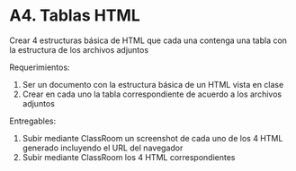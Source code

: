 # A4. Tablas HTML
Crear 4 estructuras básica de HTML que cada una contenga una tabla con la estructura de los archivos adjuntos

Requerimientos:
1. Ser un documento con la estructura básica de un HTML vista en clase
2. Crear en cada uno la tabla correspondiente de acuerdo a los archivos adjuntos


Entregables:
1. Subir mediante ClassRoom un screenshot de cada uno de los 4 HTML generado incluyendo el URL del navegador
2. Subir mediante ClassRoom los 4 HTML correspondientes
